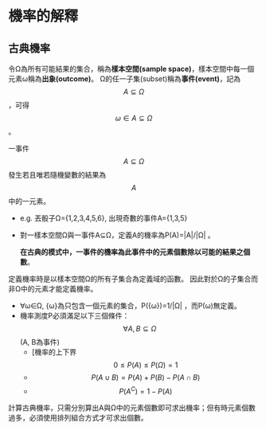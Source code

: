 # 機率的解釋

## 古典機率

令Ω為所有可能結果的集合，稱為**樣本空間\(sample space\)**，樣本空間中每一個元素ω稱為**出象\(outcome\)**。 Ω的任一子集\(subset\)稱為**事件\(event\)**，記為$$A \subseteq \Omega$$，可得$$\omega \in A \subseteq \Omega$$ 。

一事件$$A \subseteq \Omega$$ 發生若且唯若隨機變數的結果為$$A$$中的一元素。

* e.g. 丟骰子Ω={1,2,3,4,5,6}, 出現奇數的事件A={1,3,5}
* 對一樣本空間Ω與一事件A⊆Ω，定義A的機率為P\(A\)=\|A\|/\|Ω\| 。

  **在古典的模式中，一事件的機率為此事件中的元素個數除以可能的結果之個數**。

定義機率時是以樣本空間Ω的所有子集合為定義域的函數。 因此對於Ω的子集合而非Ω中的元素才能定義機率。

* ∀ω∈Ω, {ω}為只包含一個元素的集合，P\({ω}\)=1/\|Ω\| ，而P\(ω\)無定義。
* 機率測度P必須滿足以下三個條件： $$\forall A, B \subseteq \Omega$$ \(A, B為事件\)
  * \[機率的上下界$$0 \leq P(A) \leq P(\Omega) = 1$$ 
  * $$P(A \cup B) = P(A) + P(B) - P(A \cap B)$$ 
  * $$P(A^C) = 1 - P(A)$$

計算古典機率，只需分別算出A與Ω中的元素個數即可求出機率；但有時元素個數過多，必須使用排列組合方式才可求出個數。

